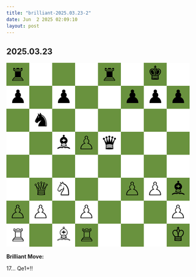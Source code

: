 ```yaml
---
title: "brilliant-2025.03.23-2"
date: Jun  2 2025 02:09:10
layout: post
---
```


## 2025.03.23

![](images/brilliant-2025.03.23-2.png)

**Brilliant Move:**

17... Qe1+!!
